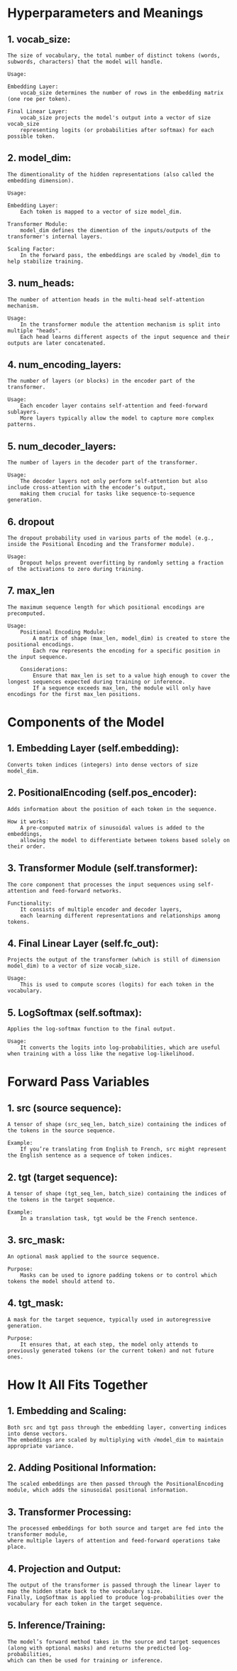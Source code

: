 # Hyperparameters and Meanings

## 1. vocab_size: 
    The size of vocabulary, the total number of distinct tokens (words, subwords, characters) that the model will handle.
    
    Usage:
    
    Embedding Layer: 
        vocab_size determines the number of rows in the embedding matrix (one roe per token).
    
    Final Linear Layer: 
        vocab_size projects the model's output into a vector of size vocab_size 
        representing logits (or probabilities after softmax) for each possible token.

## 2. model_dim:
    The dimentionality of the hidden representations (also called the embedding dimension).
    
    Usage:
    
    Embedding Layer:
        Each token is mapped to a vector of size model_dim.
    
    Transformer Module: 
        model_dim defines the dimention of the inputs/outputs of the transformer's internal layers.
    
    Scaling Factor:
        In the forward pass, the embeddings are scaled by √model_dim to help stabilize training.

## 3. num_heads:
    The number of attention heads in the multi-head self-attention mechanism.

    Usage:
        In the transformer module the attention mechanism is split into multiple "heads". 
        Each head learns different aspects of the input sequence and their outputs are later concatenated.

## 4. num_encoding_layers:
    The number of layers (or blocks) in the encoder part of the transformer.

    Usage:
        Each encoder layer contains self-attention and feed-forward sublayers. 
        More layers typically allow the model to capture more complex patterns.

## 5. num_decoder_layers:
    The number of layers in the decoder part of the transformer.
    
    Usage:
        The decoder layers not only perform self-attention but also include cross-attention with the encoder’s output, 
        making them crucial for tasks like sequence-to-sequence generation.

## 6. dropout
    The dropout probability used in various parts of the model (e.g., inside the Positional Encoding and the Transformer module).

    Usage:
        Dropout helps prevent overfitting by randomly setting a fraction of the activations to zero during training.

## 7. max_len
    The maximum sequence length for which positional encodings are precomputed.

    Usage:
        Positional Encoding Module:
            A matrix of shape (max_len, model_dim) is created to store the positional encodings. 
            Each row represents the encoding for a specific position in the input sequence.

        Considerations:
            Ensure that max_len is set to a value high enough to cover the longest sequences expected during training or inference. 
            If a sequence exceeds max_len, the module will only have encodings for the first max_len positions.

# Components of the Model

## 1. Embedding Layer (self.embedding):
    Converts token indices (integers) into dense vectors of size model_dim.

## 2. PositionalEncoding (self.pos_encoder):
    Adds information about the position of each token in the sequence.

    How it works:
        A pre-computed matrix of sinusoidal values is added to the embeddings, 
        allowing the model to differentiate between tokens based solely on their order.

## 3. Transformer Module (self.transformer):
    The core component that processes the input sequences using self-attention and feed-forward networks.
    
    Functionality:
        It consists of multiple encoder and decoder layers, 
        each learning different representations and relationships among tokens.

## 4. Final Linear Layer (self.fc_out):
    Projects the output of the transformer (which is still of dimension model_dim) to a vector of size vocab_size.
    
    Usage:
        This is used to compute scores (logits) for each token in the vocabulary.

## 5. LogSoftmax (self.softmax):
    Applies the log-softmax function to the final output.
    
    Usage:
        It converts the logits into log-probabilities, which are useful when training with a loss like the negative log-likelihood.

# Forward Pass Variables

## 1. src (source sequence):
    A tensor of shape (src_seq_len, batch_size) containing the indices of the tokens in the source sequence.

    Example:
        If you’re translating from English to French, src might represent the English sentence as a sequence of token indices.

## 2. tgt (target sequence):
    A tensor of shape (tgt_seq_len, batch_size) containing the indices of the tokens in the target sequence.

    Example:
        In a translation task, tgt would be the French sentence.

## 3. src_mask:
    An optional mask applied to the source sequence.

    Purpose:
        Masks can be used to ignore padding tokens or to control which tokens the model should attend to.

## 4. tgt_mask:
    A mask for the target sequence, typically used in autoregressive generation.

    Purpose:
        It ensures that, at each step, the model only attends to previously generated tokens (or the current token) and not future ones.

# How It All Fits Together

## 1. Embedding and Scaling:
    Both src and tgt pass through the embedding layer, converting indices into dense vectors.
    The embeddings are scaled by multiplying with √model_dim to maintain appropriate variance.

## 2. Adding Positional Information:
    The scaled embeddings are then passed through the PositionalEncoding module, which adds the sinusoidal positional information.

## 3. Transformer Processing:
    The processed embeddings for both source and target are fed into the transformer module, 
    where multiple layers of attention and feed-forward operations take place.

## 4. Projection and Output:
    The output of the transformer is passed through the linear layer to map the hidden state back to the vocabulary size.
    Finally, LogSoftmax is applied to produce log-probabilities over the vocabulary for each token in the target sequence.

## 5. Inference/Training:
    The model’s forward method takes in the source and target sequences (along with optional masks) and returns the predicted log-probabilities, 
    which can then be used for training or inference.

